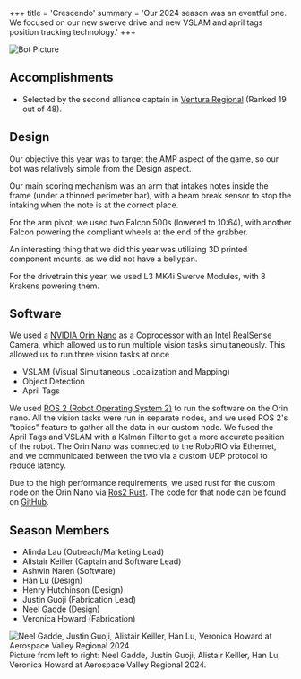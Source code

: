 +++
title = 'Crescendo'
summary = 'Our 2024 season was an eventful one. We focused on our new swerve drive and new VSLAM and april tags position tracking technology.'
+++

![Bot Picture](./frc_2024_bot_render.avif)

## Accomplishments

- Selected by the second alliance captain in [Ventura Regional](https://cafirst.org/frc/ventura/) (Ranked 19 out of 48).

## Design

Our objective this year was to target the AMP aspect of the game, so our bot was relatively simple from the Design aspect.

Our main scoring mechanism was an arm that intakes notes inside the frame (under a thinned perimeter bar), with a beam break sensor to stop the intaking when the note is at the correct place.

For the arm pivot, we used two Falcon 500s (lowered to 10:64), with another Falcon powering the compliant wheels at the end of the grabber.

An interesting thing that we did this year was utilizing 3D printed component mounts, as we did not have a bellypan.

For the drivetrain this year, we used L3 MK4i Swerve Modules, with 8 Krakens powering them.

## Software

We used a [NVIDIA Orin Nano](https://www.nvidia.com/en-us/autonomous-machines/embedded-systems/jetson-orin/) as a Coprocessor with an Intel RealSense Camera, which allowed us to run multiple vision tasks simultaneously.
This allowed us to run three vision tasks at once

- VSLAM (Visual Simultaneous Localization and Mapping)
- Object Detection
- April Tags

We used [ROS 2 (Robot Operating System 2)](https://www.ros.org/) to run the software on the Orin nano.
All the vision tasks were run in separate nodes, and we used ROS 2's "topics" feature to gather all the data in our custom node.
We fused the April Tags and VSLAM with a Kalman Filter to get a more accurate position of the robot.
The Orin Nano was connected to the RoboRIO via Ethernet,
and we communicated between the two via a custom UDP protocol to reduce latency.

Due to the high performance requirements,
we used rust for the custom node on the Orin Nano via [Ros2 Rust](https://github.com/ros2-rust/ros2_rust).
The code for that node can be found on [GitHub](https://github.com/Pixelators4014/pixelization_rs).

## Season Members

- Alinda Lau (Outreach/Marketing Lead)
- Alistair Keiller (Captain and Software Lead)
- Ashwin Naren (Software)
- Han Lu (Design)
- Henry Hutchinson (Design)
- Justin Guoji (Fabrication Lead)
- Neel Gadde (Design)
- Veronica Howard (Fabrication)

![Neel Gadde, Justin Guoji, Alistair Keiller, Han Lu, Veronica Howard at Aerospace Valley Regional 2024](./Members_2024.avif)
Picture from left to right: Neel Gadde, Justin Guoji, Alistair Keiller, Han Lu, Veronica Howard at Aerospace Valley Regional 2024. 
